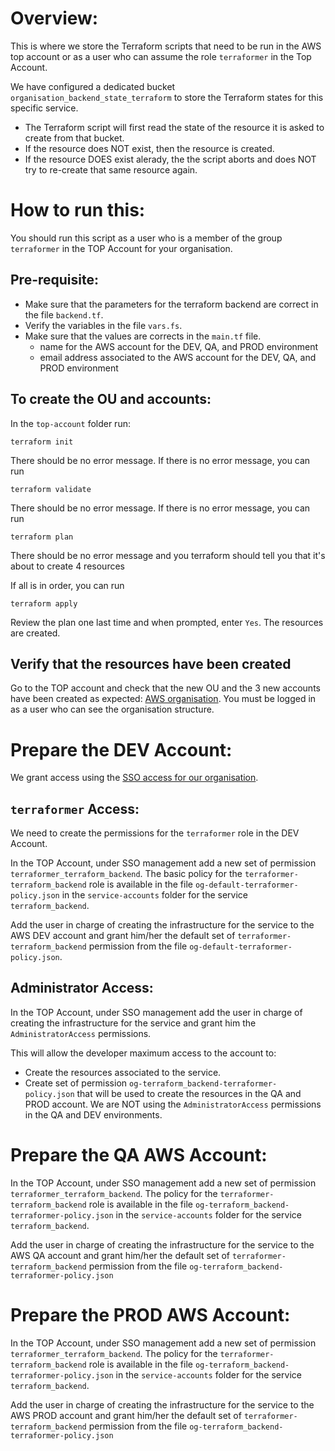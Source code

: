 # Overview:

This is where we store the Terraform scripts that need to be run in the AWS top account or as a user who can assume the role `terraformer` in the Top Account.

We have configured a dedicated bucket `organisation_backend_state_terraform` to store the Terraform states for this specific service.
- The Terraform script will first read the state of the resource it is asked to create from that bucket.
- If the resource does NOT exist, then the resource is created.
- If the resource DOES exist alerady, the the script aborts and does NOT try to re-create that same resource again.

# How to run this:

You should run this script as a user who is a member of the group `terraformer` in the TOP Account for your organisation.

## Pre-requisite:

- Make sure that the parameters for the terraform backend are correct in the file `backend.tf`.
- Verify the variables in the file `vars.fs`.
- Make sure that the values are corrects in the `main.tf` file.
    - name for the AWS account for the DEV, QA, and PROD environment
    - email address associated to the AWS account for the DEV, QA, and PROD environment
 
## To create the OU and accounts:

In the `top-account` folder run:
```
terraform init
```
There should be no error message.
If there is no error message, you can run
```
terraform validate
```
There should be no error message.
If there is no error message, you can run
```
terraform plan
```
There should be no error message and you terraform should tell you that it's about to create 4 resources

If all is in order, you can run
```
terraform apply
```
Review the plan one last time and when prompted, enter `Yes`.
The resources are created.

## Verify that the resources have been created

Go to the TOP account and check that the new OU and the 3 new accounts have been created as expected: [AWS organisation](https://console.aws.amazon.com/organisations/home). You must be logged in as a user who can see the organisation structure.

# Prepare the DEV Account:

We grant access using the [SSO access for our organisation](https://ap-southeast-1.console.aws.amazon.com/singlesignon/home?region=ap-southeast-1#/dashboard).

## `terraformer` Access:

We need to create the permissions for the `terraformer` role in the DEV Account.

In the TOP Account, under SSO management add a new set of permission `terraformer_terraform_backend`. The basic policy for the `terraformer-terraform_backend` role is available in the file `og-default-terraformer-policy.json` in the `service-accounts` folder for the service `terraform_backend`.

Add the user in charge of creating the infrastructure for the service to the AWS DEV account and grant him/her the default set of `terraformer-terraform_backend` permission from the file `og-default-terraformer-policy.json`.

## Administrator Access:

In the TOP Account, under SSO management add the user in charge of creating the infrastructure for the service and grant him the  `AdministratorAccess` permissions.

This will allow the developer maximum access to the account to:
- Create the resources associated to the service.
- Create set of permission `og-terraform_backend-terraformer-policy.json` that will be used to create the resources in the QA and PROD account.
We are NOT using the `AdministratorAccess` permissions in the QA and DEV environments.

# Prepare the QA AWS Account:

In the TOP Account, under SSO management add a new set of permission `terraformer_terraform_backend`. The policy for the `terraformer-terraform_backend` role is available in the file `og-terraform_backend-terraformer-policy.json` in the `service-accounts` folder for the service `terraform_backend`.

Add the user in charge of creating the infrastructure for the service to the AWS QA account and grant him/her the default set of `terraformer-terraform_backend` permission from the file `og-terraform_backend-terraformer-policy.json`

# Prepare the PROD AWS Account:

In the TOP Account, under SSO management add a new set of permission `terraformer_terraform_backend`. The policy for the `terraformer-terraform_backend` role is available in the file `og-terraform_backend-terraformer-policy.json` in the `service-accounts` folder for the service `terraform_backend`.

Add the user in charge of creating the infrastructure for the service to the AWS PROD account and grant him/her the default set of `terraformer-terraform_backend` permission from the file `og-terraform_backend-terraformer-policy.json`